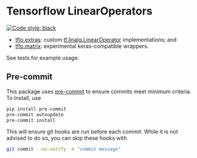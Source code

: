 # Tensorflow LinearOperators

[![Code style: black](https://img.shields.io/badge/code%20style-black-000000.svg)](https://github.com/psf/black)

- [tflo.extras](./tflo/extras): custom [tf.linalg.LinearOperator](https://www.tensorflow.org/api_docs/python/tf/linalg/LinearOperator?hl=en) implementations; and
- [tflo.matrix](./tflo/matrix): experimental keras-compatible wrappers.

See tests for example usage.

## Pre-commit

This package uses [pre-commit](https://pre-commit.com/) to ensure commits meet minimum criteria. To Install, use

```bash
pip install pre-commit
pre-commit autoupdate
pre-commit install
```

This will ensure git hooks are run before each commit. While it is not advised to do so, you can skip these hooks with

```bash
git commit --no-verify -m "commit message"
```
